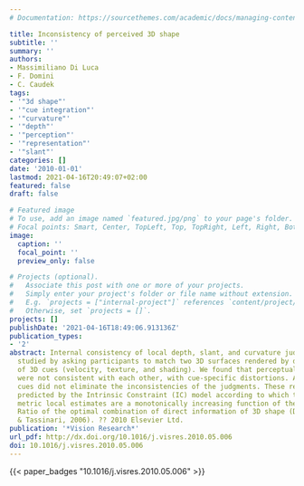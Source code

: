 ```yaml
---
# Documentation: https://sourcethemes.com/academic/docs/managing-content/

title: Inconsistency of perceived 3D shape
subtitle: ''
summary: ''
authors:
- Massimiliano Di Luca
- F. Domini
- C. Caudek
tags:
- '"3d shape"'
- '"cue integration"'
- '"curvature"'
- '"depth"'
- '"perception"'
- '"representation"'
- '"slant"'
categories: []
date: '2010-01-01'
lastmod: 2021-04-16T20:49:07+02:00
featured: false
draft: false

# Featured image
# To use, add an image named `featured.jpg/png` to your page's folder.
# Focal points: Smart, Center, TopLeft, Top, TopRight, Left, Right, BottomLeft, Bottom, BottomRight.
image:
  caption: ''
  focal_point: ''
  preview_only: false

# Projects (optional).
#   Associate this post with one or more of your projects.
#   Simply enter your project's folder or file name without extension.
#   E.g. `projects = ["internal-project"]` references `content/project/deep-learning/index.md`.
#   Otherwise, set `projects = []`.
projects: []
publishDate: '2021-04-16T18:49:06.913136Z'
publication_types:
- '2'
abstract: Internal consistency of local depth, slant, and curvature judgments was
  studied by asking participants to match two 3D surfaces rendered by different mixtures
  of 3D cues (velocity, texture, and shading). We found that perceptual judgments
  were not consistent with each other, with cue-specific distortions. Adding multiple
  cues did not eliminate the inconsistencies of the judgments. These results can be
  predicted by the Intrinsic Constraint (IC) model according to which the perceptual
  metric local estimates are a monotonically increasing function of the Signal-to-Noise
  Ratio of the optimal combination of direct information of 3D shape (Domini, Caudek,
  & Tassinari, 2006). ?? 2010 Elsevier Ltd.
publication: '*Vision Research*'
url_pdf: http://dx.doi.org/10.1016/j.visres.2010.05.006
doi: 10.1016/j.visres.2010.05.006
---
```

{{< paper_badges "10.1016/j.visres.2010.05.006" >}}
